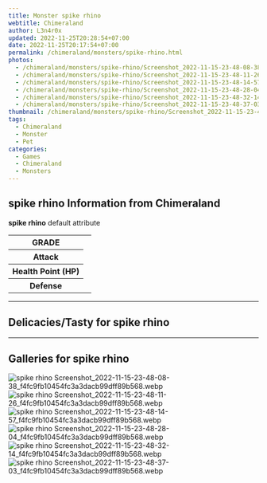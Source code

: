 ```yaml
---
title: Monster spike rhino
webtitle: Chimeraland
author: L3n4r0x
updated: 2022-11-25T20:28:54+07:00
date: 2022-11-25T20:17:54+07:00
permalink: /chimeraland/monsters/spike-rhino.html
photos:
  - /chimeraland/monsters/spike-rhino/Screenshot_2022-11-15-23-48-08-38_f4fc9fb10454fc3a3dacb99dff89b568.webp
  - /chimeraland/monsters/spike-rhino/Screenshot_2022-11-15-23-48-11-26_f4fc9fb10454fc3a3dacb99dff89b568.webp
  - /chimeraland/monsters/spike-rhino/Screenshot_2022-11-15-23-48-14-57_f4fc9fb10454fc3a3dacb99dff89b568.webp
  - /chimeraland/monsters/spike-rhino/Screenshot_2022-11-15-23-48-28-04_f4fc9fb10454fc3a3dacb99dff89b568.webp
  - /chimeraland/monsters/spike-rhino/Screenshot_2022-11-15-23-48-32-14_f4fc9fb10454fc3a3dacb99dff89b568.webp
  - /chimeraland/monsters/spike-rhino/Screenshot_2022-11-15-23-48-37-03_f4fc9fb10454fc3a3dacb99dff89b568.webp
thumbnail: /chimeraland/monsters/spike-rhino/Screenshot_2022-11-15-23-48-08-38_f4fc9fb10454fc3a3dacb99dff89b568.webp
tags:
  - Chimeraland
  - Monster
  - Pet
categories:
  - Games
  - Chimeraland
  - Monsters
---
```


<section id="bootstrap-wrapper"><link rel="stylesheet" href="https://rawcdn.githack.com/dimaslanjaka/Web-Manajemen/bb6505ea081a75a7c845f65fb9d939276931c82f/css/bootstrap-4.5-wrapper.css"/><h2>spike rhino Information from Chimeraland</h2><p><b>spike rhino</b> default attribute <table><tr><th>GRADE</th><td></td></tr><tr><th>Attack</th><td></td></tr><tr><th>Health Point (HP)</th><td></td></tr><tr><th>Defense</th><td></td></tr></table></p><hr/><h2>Delicacies/Tasty for spike rhino</h2><hr/><div id="gallery"><h2>Galleries for spike rhino</h2><div class="row"><div class="col-lg-6 col-12"><img src="/chimeraland/monsters/spike-rhino/Screenshot_2022-11-15-23-48-08-38_f4fc9fb10454fc3a3dacb99dff89b568.webp" alt="spike rhino Screenshot_2022-11-15-23-48-08-38_f4fc9fb10454fc3a3dacb99dff89b568.webp"/></div><div class="col-lg-6 col-12"><img src="/chimeraland/monsters/spike-rhino/Screenshot_2022-11-15-23-48-11-26_f4fc9fb10454fc3a3dacb99dff89b568.webp" alt="spike rhino Screenshot_2022-11-15-23-48-11-26_f4fc9fb10454fc3a3dacb99dff89b568.webp"/></div><div class="col-lg-6 col-12"><img src="/chimeraland/monsters/spike-rhino/Screenshot_2022-11-15-23-48-14-57_f4fc9fb10454fc3a3dacb99dff89b568.webp" alt="spike rhino Screenshot_2022-11-15-23-48-14-57_f4fc9fb10454fc3a3dacb99dff89b568.webp"/></div><div class="col-lg-6 col-12"><img src="/chimeraland/monsters/spike-rhino/Screenshot_2022-11-15-23-48-28-04_f4fc9fb10454fc3a3dacb99dff89b568.webp" alt="spike rhino Screenshot_2022-11-15-23-48-28-04_f4fc9fb10454fc3a3dacb99dff89b568.webp"/></div><div class="col-lg-6 col-12"><img src="/chimeraland/monsters/spike-rhino/Screenshot_2022-11-15-23-48-32-14_f4fc9fb10454fc3a3dacb99dff89b568.webp" alt="spike rhino Screenshot_2022-11-15-23-48-32-14_f4fc9fb10454fc3a3dacb99dff89b568.webp"/></div><div class="col-lg-6 col-12"><img src="/chimeraland/monsters/spike-rhino/Screenshot_2022-11-15-23-48-37-03_f4fc9fb10454fc3a3dacb99dff89b568.webp" alt="spike rhino Screenshot_2022-11-15-23-48-37-03_f4fc9fb10454fc3a3dacb99dff89b568.webp"/></div></div></div></section>